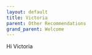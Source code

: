 ```yaml
---
layout: default
title: Victoria
parent: Other Recommendations
grand_parent: Welcome
---
```

Hi Victoria